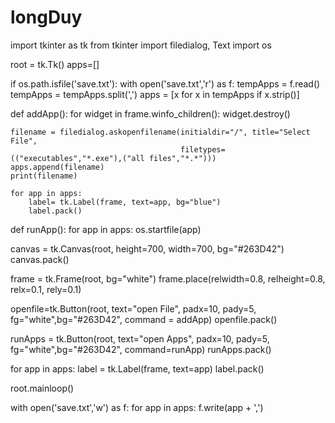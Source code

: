 # longDuy
import tkinter as tk
from tkinter import filedialog, Text
import os

root = tk.Tk()
apps=[]

if os.path.isfile('save.txt'):
    with open('save.txt','r') as f:
        tempApps = f.read()
        tempApps = tempApps.split(',')
        apps = [x for x in tempApps if x.strip()]

def addApp():
    for widget in frame.winfo_children():
        widget.destroy()

    filename = filedialog.askopenfilename(initialdir="/", title="Select File",
                                          filetypes=(("executables","*.exe"),("all files","*.*")))
    apps.append(filename)
    print(filename)

    for app in apps:
        label= tk.Label(frame, text=app, bg="blue")
        label.pack()

def  runApp():
    for app in apps:
        os.startfile(app)

canvas = tk.Canvas(root, height=700, width=700, bg="#263D42")
canvas.pack()

frame = tk.Frame(root, bg="white")
frame.place(relwidth=0.8, relheight=0.8, relx=0.1, rely=0.1)

openfile=tk.Button(root, text="open File", padx=10, pady=5, fg="white",bg="#263D42", command = addApp)
openfile.pack()

runApps = tk.Button(root, text="open Apps", padx=10, pady=5, fg="white",bg="#263D42", command=runApp)
runApps.pack()



for app in apps:
    label = tk.Label(frame, text=app)
    label.pack()

root.mainloop()

with open('save.txt','w') as f:
    for app in apps:
        f.write(app + ',')
